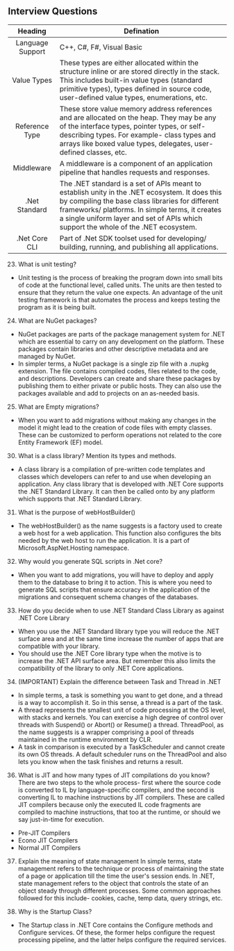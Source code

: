 ## Interview Questions
| Heading | Defination |
|:-------:|------------|
| Language Support | C++, C#, F#, Visual Basic
| Value Types | These types are either allocated within the structure inline or are stored directly in the stack. This includes built-in value types (standard primitive types), types defined in source code, user-defined value types, enumerations, etc.
| Reference Type | These store value memory address references and are allocated on the heap. They may be any of the interface types, pointer types, or self-describing types. For example- class types and arrays like boxed value types, delegates, user-defined classes, etc.
| Middleware | A middleware is a component of an application pipeline that handles requests and responses.
| .Net Standard | The .NET standard is a set of APIs meant to establish unity in the .NET ecosystem. It does this by compiling the base class libraries for different frameworks/ platforms. In simple terms, it creates a single uniform layer and set of APIs which support the whole of the .NET ecosystem. |
| .Net Core CLI |  Part of .Net SDK toolset used for developing/ building, running, and publishing all applications.


23. What is unit testing?
- Unit testing is the process of breaking the program down into small bits of code at the functional level, called units. The units are then tested to ensure that they return the value one expects. An advantage of the unit testing framework is that automates the process and keeps testing the program as it is being built.

24. What are NuGet packages?
- NuGet packages are parts of the package management system for .NET which are essential to carry on any development on the platform. These packages contain libraries and other descriptive metadata and are managed by NuGet.
- In simpler terms, a NuGet package is a single zip file with a .nupkg extension. The file contains compiled codes, files related to the code, and descriptions. Developers can create and share these packages by publishing them to either private or public hosts. They can also use the packages available and add to projects on an as-needed basis.

25. What are Empty migrations?
- When you want to add migrations without making any changes in the model it might lead to the creation of code files with empty classes. These can be customized to perform operations not related to the core Entity Framework (EF) model.

30. What is a class library? Mention its types and methods.
- A class library is a compilation of pre-written code templates and classes which developers can refer to and use when developing an application. Any class library that is developed with .NET Core supports the .NET Standard Library. It can then be called onto by any platform which supports that .NET Standard Library.

31. What is the purpose of webHostBuilder()
- The webHostBuilder() as the name suggests is a factory used to create a web host for a web application. This function also configures the bits needed by the web host to run the application. It is a part of Microsoft.AspNet.Hosting namespace.

32. Why would you generate SQL scripts in .Net core?
- When you want to add migrations, you will have to deploy and apply them to the database to bring it to action. This is where you need to generate SQL scripts that ensure accuracy in the application of the migrations and consequent schema changes of the databases.

33. How do you decide when to use .NET Standard Class Library as against .NET Core Library
- When you use the .NET Standard library type you will reduce the .NET surface area and at the same time increase the number of apps that are compatible with your library.
- You should use the .NET Core library type when the motive is to increase the .NET API surface area. But remember this also limits the compatibility of the library to only .NET Core applications.

34. (IMPORTANT) Explain the difference between Task and Thread in .NET
- In simple terms, a task is something you want to get done, and a thread is a way to accomplish it. So in this sense, a thread is a part of the task.
- A thread represents the smallest unit of code processing at the OS level, with stacks and kernels. You can exercise a high degree of control over threads with Suspend() or Abort() or Resume() a thread. ThreadPool, as the name suggests is a wrapper comprising a pool of threads maintained in the runtime environment by CLR.
- A task in comparison is executed by a TaskScheduler and cannot create its own OS threads. A default scheduler runs on the ThreadPool and also lets you know when the task finishes and returns a result.

36. What is JIT and how many types of JIT compilations do you know?
There are two steps to the whole process- first where the source code is converted to IL by language-specific compilers, and the second is converting IL to machine instructions by JIT compilers. These are called JIT compilers because only the executed IL code fragments are compiled to machine instructions, that too at the runtime, or should we say just-in-time for execution.
- Pre-JIT Compilers
- Econo JIT Compilers
- Normal JIT Compilers

37. Explain the meaning of state management
In simple terms, state management refers to the technique or process of maintaining the state of a page or application till the time the user's session ends. In .NET, state management refers to the object that controls the state of an object steady through different processes. Some common approaches followed for this include- cookies, cache, temp data, query strings, etc.

42. Why is the Startup Class?
- The Startup class in .NET Core contains the Configure methods and Configure services. Of these, the former helps configure the request processing pipeline, and the latter helps configure the required services.